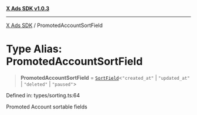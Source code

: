 [**X Ads SDK v1.0.3**](../README.md)

***

[X Ads SDK](../globals.md) / PromotedAccountSortField

# Type Alias: PromotedAccountSortField

> **PromotedAccountSortField** = [`SortField`](SortField.md)\<`"created_at"` \| `"updated_at"` \| `"deleted"` \| `"paused"`\>

Defined in: types/sorting.ts:64

Promoted Account sortable fields
